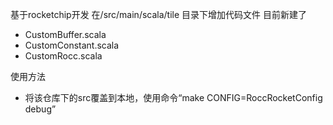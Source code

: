 基于rocketchip开发
在/src/main/scala/tile 目录下增加代码文件
目前新建了
- CustomBuffer.scala
- CustomConstant.scala
- CustomRocc.scala

使用方法
- 将该仓库下的src覆盖到本地，使用命令“make CONFIG=RoccRocketConfig debug”

